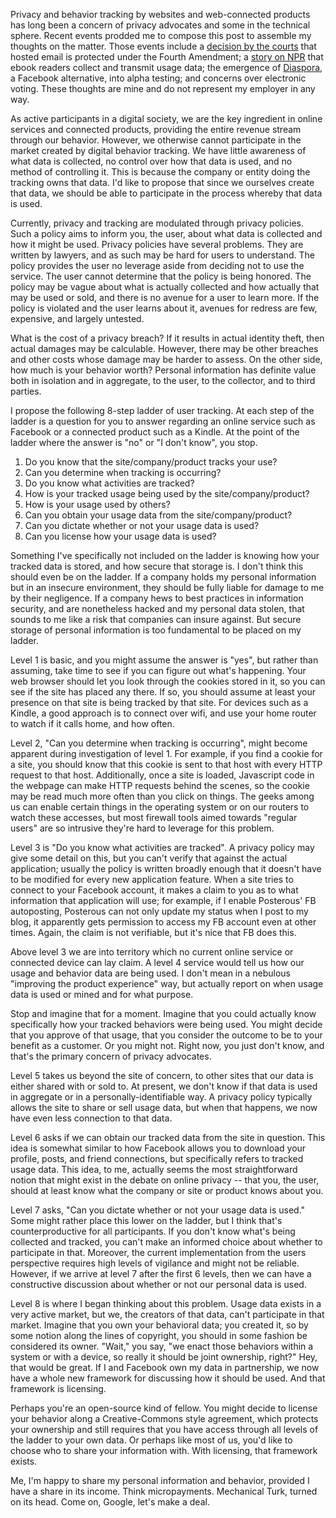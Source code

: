<!-- 
.. link: 
.. description: a passionate tale of a daring rescue from a burning house 
.. tags: privacy
.. date: Thu Dec 16 12:25:25 -0800 2010
.. title: The ladder of user tracking and privacy
.. slug: the-ladder-of-user-tracking-and-privacy
-->

Privacy and behavior tracking by websites and web-connected products has long been a concern of privacy advocates and some in the technical sphere.  Recent events prodded me to compose this post to assemble my thoughts on the matter.  Those events include a [decision by the courts](http://www.washingtonpost.com/wp-dyn/content/article/2010/12/15/AR2010121506581.html) that hosted email is protected under the Fourth Amendment; a [story on NPR](http://www.npr.org/2010/12/15/132058735/is-your-e-book-reading-up-on-you) that ebook readers collect and transmit usage data; the emergence of [Diaspora](https://joindiaspora.com/), a Facebook alternative, into alpha testing; and concerns over electronic voting.  These thoughts are mine and do not represent my employer in any way.

As active participants in a digital society, we are the key ingredient in online services and connected products, providing the entire revenue stream through our behavior.  However, we otherwise cannot participate in the market created by digital behavior tracking.  We have little awareness of what data is collected, no control over how that data is used, and no method of controlling it.  This is because the company or entity doing the tracking owns that data.  I'd like to propose that since we ourselves create that data, we should be able to participate in the process whereby that data is used.

Currently, privacy and tracking are modulated through privacy policies.  Such a policy aims to inform you, the user, about what data is collected and how it might be used.  Privacy policies have several problems.  They are written by lawyers, and as such may be hard for users to understand.  The policy provides the user no leverage aside from deciding not to use the service.  The user cannot determine that the policy is being honored.  The policy may be vague about what is actually collected and how actually that may be used or sold, and there is no avenue for a user to learn more.  If the policy is violated and the user learns about it, avenues for redress are few, expensive, and largely untested.

What is the cost of a privacy breach? If it results in actual identity theft, then actual damages may be calculable.  However, there may be other breaches and other costs whose damage may be harder to assess.  On the other side, how much is your behavior worth? Personal information has definite value both in isolation and in aggregate, to the user, to the collector, and to third parties.

I propose the following 8-step ladder of user tracking.  At each step of the ladder is a question for you to answer regarding an online service such as Facebook or a connected product such as a Kindle.  At the point of the ladder where the answer is "no" or "I don't know", you stop.

1. Do you know that the site/company/product tracks your use?
2. Can you determine when tracking is occurring?
3. Do you know what activities are tracked?
4. How is your tracked usage being used by the site/company/product?
5. How is your usage used by others?
6. Can you obtain your usage data from the site/company/product?
7. Can you dictate whether or not your usage data is used?
8. Can you license how your usage data is used?

Something I've specifically not included on the ladder is knowing how your tracked data is stored, and how secure that storage is.  I don't think this should even be on the ladder.  If a company holds my personal information but in an insecure environment, they should be fully liable for damage to me by their negligence.  If a company hews to best practices in information security, and are nonetheless hacked and my personal data stolen, that sounds to me like a risk that companies can insure against.  But secure storage of personal information is too fundamental to be placed on my ladder.

Level 1 is basic, and you might assume the answer is "yes", but rather than assuming, take time to see if you can figure out what's happening.  Your web browser should let you look through the cookies stored in it, so you can see if the site has placed any there.  If so, you should assume at least your presence on that site is being tracked by that site.  For devices such as a Kindle, a good approach is to connect over wifi, and use your home router to watch if it calls home, and how often.

Level 2, "Can you determine when tracking is occurring", might become apparent during investigation of level 1.  For example, if you find a cookie for a site, you should know that this cookie is sent to that host with every HTTP request to that host.  Additionally, once a site is loaded, Javascript code in the webpage can make HTTP requests behind the scenes, so the cookie may be read much more often than you click on things.  The geeks among us can enable certain things in the operating system or on our routers to watch these accesses, but most firewall tools aimed towards "regular users" are so intrusive they're hard to leverage for this problem.

Level 3 is "Do you know what activities are tracked".  A privacy policy may give some detail on this, but you can't verify that against the actual application; usually the policy is written broadly enough that it doesn't have to be modified for every new application feature.  When a site tries to connect to your Facebook account, it makes a claim to you as to what information that application will use; for example, if I enable Posterous' FB autoposting, Posterous can not only update my status when I post to my blog, it apparently gets permission to access my FB account even at other times.  Again, the claim is not verifiable, but it's nice that FB does this.

Above level 3 we are into territory which no current online service or connected device can lay claim.  A level 4 service would tell us how our usage and behavior data are being used.  I don't mean in a nebulous "improving the product experience" way, but actually report on when usage data is used or mined and for what purpose.

Stop and imagine that for a moment.  Imagine that you could actually know specifically how your tracked behaviors were being used.  You might decide that you approve of that usage, that you consider the outcome to be to your benefit as a customer.  Or you might not.  Right now, you just don't know, and that's the primary concern of privacy advocates.

Level 5 takes us beyond the site of concern, to other sites that our data is either shared with or sold to.  At present, we don't know if that data is used in aggregate or in a personally-identifiable way.  A privacy policy typically allows the site to share or sell usage data, but when that happens, we now have even less connection to that data.

Level 6 asks if we can obtain our tracked data from the site in question.  This idea is somewhat similar to how Facebook allows you to download your profile, posts, and friend connections, but specifically refers to tracked usage data.  This idea, to me, actually seems the most straightforward notion that might exist in the debate on online privacy -- that you, the user, should at least know what the company or site or product knows about you.

Level 7 asks, "Can you dictate whether or not your usage data is used."  Some might rather place this lower on the ladder, but I think that's counterproductive for all participants.  If you don't know what's being collected and tracked, you can't make an informed choice about whether to participate in that.  Moreover, the current implementation from the users perspective requires high levels of vigilance and might not be reliable.  However, if we arrive at level 7 after the first 6 levels, then we can have a constructive discussion about whether or not our personal data is used.

Level 8 is where I began thinking about this problem.  Usage data exists in a very active market, but we, the creators of that data, can't participate in that market.  Imagine that you own your behavioral data; you created it, so by some notion along the lines of copyright, you should in some fashion be considered its owner.  "Wait," you say, "we enact those behaviors within a system or with a device, so really it should be joint ownership, right?"  Hey, that would be great.  If I and Facebook own my data in partnership, we now have a whole new framework for discussing how it should be used.  And that framework is licensing.

Perhaps you're an open-source kind of fellow.  You might decide to license your behavior along a Creative-Commons style agreement, which protects your ownership and still requires that you have access through all levels of the ladder to your own data.  Or perhaps like most of us, you'd like to choose who to share your information with.  With licensing, that framework exists.

Me, I'm happy to share my personal information and behavior, provided I have a share in its income.  Think micropayments.  Mechanical Turk, turned on its head.  Come on, Google, let's make a deal.
